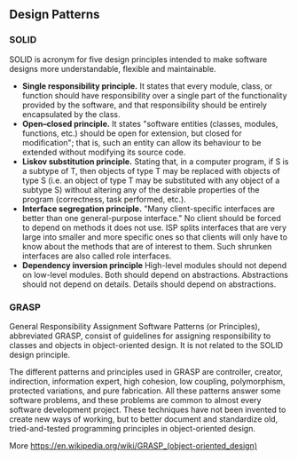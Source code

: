 <h2>Design Patterns</h2>

<h3>SOLID</h3>

<p>SOLID is acronym for five design principles intended to make software designs more understandable, flexible and maintainable.</p>

<ul>
    <li><strong>Single responsibility principle.</strong> It states that every module, class, or function should have responsibility over a single part of the functionality provided by the software, and that responsibility should be entirely encapsulated by the class.</li>
    <li><strong>Open–closed principle.</strong> It states "software entities (classes, modules, functions, etc.) should be open for extension, but closed for modification"; that is, such an entity can allow its behaviour to be extended without modifying its source code.</li> 
    <li><strong>Liskov substitution principle.</strong> Stating that, in a computer program, if S is a subtype of T, then objects of type T may be replaced with objects of type S (i.e. an object of type T may be substituted with any object of a subtype S) without altering any of the desirable properties of the program (correctness, task performed, etc.). </li>
    <li><strong>Interface segregation principle.</strong> "Many client-specific interfaces are better than one general-purpose interface." No client should be forced to depend on methods it does not use. ISP splits interfaces that are very large into smaller and more specific ones so that clients will only have to know about the methods that are of interest to them. Such shrunken interfaces are also called role interfaces.</li>
    <li><strong>Dependency inversion principle</strong> High-level modules should not depend on low-level modules. Both should depend on abstractions. Abstractions should not depend on details. Details should depend on abstractions.</li>
</ul>

<h3>GRASP</h3>

<p>General Responsibility Assignment Software Patterns (or Principles), abbreviated GRASP, consist of guidelines for assigning responsibility to classes and objects in object-oriented design. It is not related to the SOLID design principle.</p>

<p>The different patterns and principles used in GRASP are controller, creator, indirection, information expert, high cohesion, low coupling, polymorphism, protected variations, and pure fabrication. All these patterns answer some software problems, and these problems are common to almost every software development project. These techniques have not been invented to create new ways of working, but to better document and standardize old, tried-and-tested programming principles in object-oriented design.</p>

More https://en.wikipedia.org/wiki/GRASP_(object-oriented_design)

